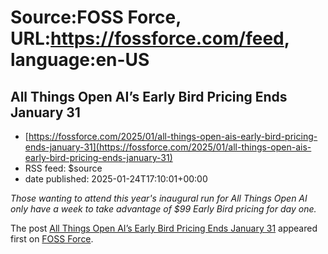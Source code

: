 # Source:FOSS Force, URL:https://fossforce.com/feed, language:en-US

## All Things Open AI’s Early Bird Pricing Ends January 31
 - [https://fossforce.com/2025/01/all-things-open-ais-early-bird-pricing-ends-january-31](https://fossforce.com/2025/01/all-things-open-ais-early-bird-pricing-ends-january-31)
 - RSS feed: $source
 - date published: 2025-01-24T17:10:01+00:00

<p><em>Those wanting to attend this year's inaugural run for All Things Open AI only have a week to take advantage of $99 Early Bird pricing for day one.</em></p>
<p>The post <a href="https://fossforce.com/2025/01/all-things-open-ais-early-bird-pricing-ends-january-31/">All Things Open AI&#8217;s Early Bird Pricing Ends January 31</a> appeared first on <a href="https://fossforce.com">FOSS Force</a>.</p>

